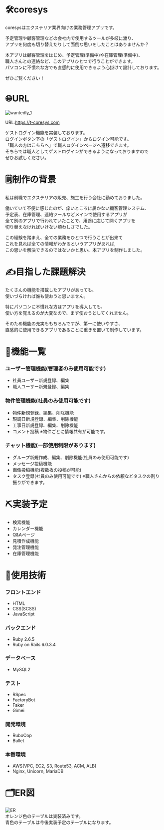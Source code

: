 # 🛠coresys
coresysはエクステリア業界向けの業務管理アプリです。  
  
予定管理や顧客管理などの会社内で使用するツールが多岐に渡り、  
アプリを何度も切り替えたりして面倒な思いをしたことはありませんか？  
  
本アプリは顧客管理をはじめ、予定管理(準備中)や在庫管理(準備中)、  
職人さんとの連絡など、このアプリひとつで行うことができます。  
パソコンに不慣れな方でも直感的に使用できるよう心掛けて設計しております。  
  
ぜひご覧ください！

# 🌐URL
![wantedly_1](https://user-images.githubusercontent.com/75982790/109946157-4a5b0480-7d1b-11eb-8133-0d07086069f8.gif)  
  
URL:https://t-coresys.com  
  
ゲストログイン機能を実装しております。  
ログインボタン下の「ゲストログイン」からログイン可能です。  
「職人の方はこちらへ」で職人ログインページへ遷移できます。  
そちらでは職人としてゲストログインができるようになっておりますので  
ぜひお試しください。

# 🗒制作の背景
私は前職でエクステリアの販売、施工を行う会社に勤めておりました。  
  
働いていて不便に感じたのが、痒いところに届かない顧客管理システム、  
予定表、在庫管理、連絡ツールなどメインで使用するアプリが  
全て別のアプリで行われていたことで、用途に応じて開くアプリを  
切り替えなければいけない煩わしさでした。  
  
この経験を踏まえ、全ての業務をひとつで行うことが出来て  
これを見れば全ての情報がわかるというアプリがあれば,  
この思いを解決できるのではないかと思い、本アプリを制作しました。

# ✍️目指した課題解決
たくさんの機能を搭載したアプリがあっても、  
使いづらければ誰も使おうと思いません。  
  
特にパソコンに不慣れな方はアプリを導入しても、  
使い方を覚えるのが大変なので、まず使おうとしてくれません。
  
そのため機能の充実ももちろんですが、第一に使いやすさ、  
直感的に使用できるアプリであることに重きを置いて制作しています。

# 🔩機能一覧
### ユーザー管理機能(管理者のみ使用可能です)
 - 社員ユーザー新規登録、編集
 - 職人ユーザー新規登録、編集
### 物件管理機能(社員のみ使用可能です)
 - 物件新規登録、編集、削除機能
 - 現調日新規登録、編集、削除機能
 - 工事日新規登録、編集、削除機能
 - コメント投稿 ※物件ごとに情報共有が可能です。
### チャット機能(一部使用制限があります)
 - グループ新規作成、編集、削除機能(社員のみ使用可能です)
 - メッセージ投稿機能
 - 画像投稿機能(複数枚の投稿が可能)
 - タスク登録(社員のみ使用可能です) ※職人さんからの依頼などタスクの割り振りができます。

# ⛏実装予定
 - 検索機能
 - カレンダー機能
 - Q&Aページ
 - 見積作成機能
 - 発注管理機能
 - 在庫管理機能

# 📖使用技術
### フロントエンド
 - HTML
 - CSS(SCSS)
 - JavaScript
### バックエンド
 - Ruby 2.6.5
 - Ruby on Rails 6.0.3.4
### データベース
 - MySQL2
### テスト
 - RSpec
 - FactoryBot
 - Faker
 - Gimei
### 開発環境
 - RuboCop
 - Bullet
### 本番環境
 - AWS(VPC, EC2, S3, Route53, ACM, ALB)
 - Nginx, Unicorn, MariaDB

# 🗂ER図
![ER](https://user-images.githubusercontent.com/75982790/109944704-d66c2c80-7d19-11eb-9732-b8a7ec609b10.png)  
オレンジ色のテーブルは実装済みです。  
青色のテーブルは今後実装予定のテーブルになります。